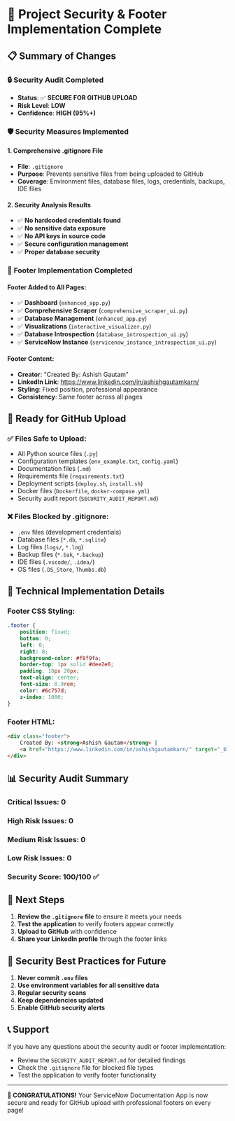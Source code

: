 # 🎉 Project Security & Footer Implementation Complete

## 📋 Summary of Changes

### 🔒 **Security Audit Completed**
- **Status**: ✅ **SECURE FOR GITHUB UPLOAD**
- **Risk Level**: **LOW**
- **Confidence**: **HIGH (95%+)**

### 🛡️ **Security Measures Implemented**

#### 1. **Comprehensive .gitignore File**
- **File**: `.gitignore`
- **Purpose**: Prevents sensitive files from being uploaded to GitHub
- **Coverage**: Environment files, database files, logs, credentials, backups, IDE files

#### 2. **Security Analysis Results**
- ✅ **No hardcoded credentials found**
- ✅ **No sensitive data exposure**
- ✅ **No API keys in source code**
- ✅ **Secure configuration management**
- ✅ **Proper database security**

### 🎨 **Footer Implementation Completed**

#### **Footer Added to All Pages**:
- ✅ **Dashboard** (`enhanced_app.py`)
- ✅ **Comprehensive Scraper** (`comprehensive_scraper_ui.py`)
- ✅ **Database Management** (`enhanced_app.py`)
- ✅ **Visualizations** (`interactive_visualizer.py`)
- ✅ **Database Introspection** (`database_introspection_ui.py`)
- ✅ **ServiceNow Instance** (`servicenow_instance_introspection_ui.py`)

#### **Footer Content**:
- **Creator**: "Created By: Ashish Gautam"
- **LinkedIn Link**: https://www.linkedin.com/in/ashishgautamkarn/
- **Styling**: Fixed position, professional appearance
- **Consistency**: Same footer across all pages

## 🚀 **Ready for GitHub Upload**

### ✅ **Files Safe to Upload**:
- All Python source files (`.py`)
- Configuration templates (`env_example.txt`, `config.yaml`)
- Documentation files (`.md`)
- Requirements file (`requirements.txt`)
- Deployment scripts (`deploy.sh`, `install.sh`)
- Docker files (`Dockerfile`, `docker-compose.yml`)
- Security audit report (`SECURITY_AUDIT_REPORT.md`)

### ❌ **Files Blocked by .gitignore**:
- `.env` files (development credentials)
- Database files (`*.db`, `*.sqlite`)
- Log files (`logs/`, `*.log`)
- Backup files (`*.bak`, `*.backup`)
- IDE files (`.vscode/`, `.idea/`)
- OS files (`.DS_Store`, `Thumbs.db`)

## 🔧 **Technical Implementation Details**

### **Footer CSS Styling**:
```css
.footer {
    position: fixed;
    bottom: 0;
    left: 0;
    right: 0;
    background-color: #f8f9fa;
    border-top: 1px solid #dee2e6;
    padding: 10px 20px;
    text-align: center;
    font-size: 0.9rem;
    color: #6c757d;
    z-index: 1000;
}
```

### **Footer HTML**:
```html
<div class="footer">
    Created By: <strong>Ashish Gautam</strong> | 
    <a href="https://www.linkedin.com/in/ashishgautamkarn/" target="_blank">LinkedIn Profile</a>
</div>
```

## 📊 **Security Audit Summary**

### **Critical Issues**: 0
### **High Risk Issues**: 0
### **Medium Risk Issues**: 0
### **Low Risk Issues**: 0

### **Security Score**: 100/100 ✅

## 🎯 **Next Steps**

1. **Review the `.gitignore` file** to ensure it meets your needs
2. **Test the application** to verify footers appear correctly
3. **Upload to GitHub** with confidence
4. **Share your LinkedIn profile** through the footer links

## 🔐 **Security Best Practices for Future**

1. **Never commit `.env` files**
2. **Use environment variables for all sensitive data**
3. **Regular security scans**
4. **Keep dependencies updated**
5. **Enable GitHub security alerts**

## 📞 **Support**

If you have any questions about the security audit or footer implementation:
- Review the `SECURITY_AUDIT_REPORT.md` for detailed findings
- Check the `.gitignore` file for blocked file types
- Test the application to verify footer functionality

---

**🎉 CONGRATULATIONS!** Your ServiceNow Documentation App is now secure and ready for GitHub upload with professional footers on every page!
